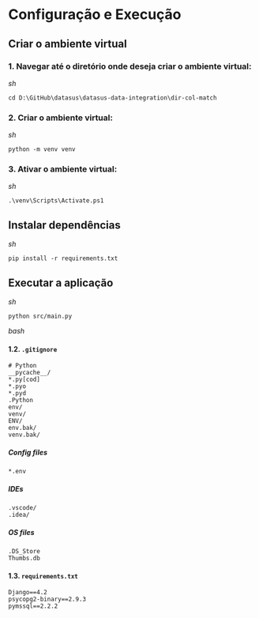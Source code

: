 # Configuração e Execução

## Criar o ambiente virtual

### 1. Navegar até o diretório onde deseja criar o ambiente virtual:
*sh*
```
cd D:\GitHub\datasus\datasus-data-integration\dir-col-match
```
### 2. Criar o ambiente virtual:
*sh*
```
python -m venv venv
```
### 3. Ativar o ambiente virtual:
*sh*
```
.\venv\Scripts\Activate.ps1
```

## Instalar dependências
*sh*
```
pip install -r requirements.txt
```

## Executar a aplicação
*sh*
```
python src/main.py
```

*bash*

#### 1.2. `.gitignore`

```plaintext
# Python
__pycache__/
*.py[cod]
*.pyo
*.pyd
.Python
env/
venv/
ENV/
env.bak/
venv.bak/
```

##### Config files
```
*.env
```

##### IDEs
```
.vscode/
.idea/
```

##### OS files
```
.DS_Store
Thumbs.db
```

#### 1.3. `requirements.txt`
```
Django==4.2
psycopg2-binary==2.9.3
pymssql==2.2.2
```